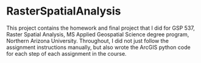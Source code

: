 # RasterSpatialAnalysis
This project contains the homework and final project that I did for GSP 537, Raster Spatial Analysis, MS Applied Geospatial Science degree program, Northern Arizona University. Throughout, I did not just follow the assignment instructions manually, but also wrote the ArcGIS python code for each step of each assignment in the course.
